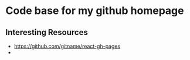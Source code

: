 # Code base for my github homepage

## Interesting Resources
- https://github.com/gitname/react-gh-pages
-